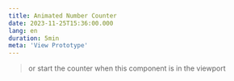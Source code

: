```yaml
---
title: Animated Number Counter
date: 2023-11-25T15:36:00.000
lang: en
duration: 5min
meta: 'View Prototype'
---
```



<AnimatedNumberCounter />

> or start the counter when this component is in the viewport
